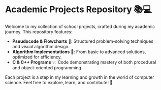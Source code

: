 # Academic Projects Repository 📚💻

Welcome to my collection of school projects, crafted during my academic journey. This repository features:

- **Pseudocode & Flowcharts** 📝: Structured problem-solving techniques and visual algorithm design.
- **Algorithm Implementations** 🔄: From basic to advanced solutions, optimized for efficiency.
- **C & C++ Programs** 💡: Code demonstrating mastery of both procedural and object-oriented programming.

Each project is a step in my learning and growth in the world of computer science. Feel free to explore, learn, and contribute! 🚀
